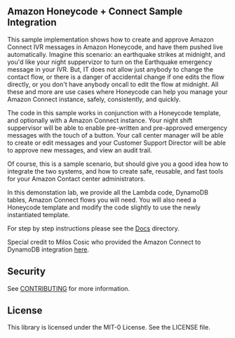## Amazon Honeycode + Connect Sample Integration

This sample implementation shows how to create and approve Amazon Connect 
IVR messages in Amazon Honeycode, and have them pushed live automatically.
Imagine this scenario: an earthquake strikes at midnight, and you'd like your
night suppervizor to turn on the Earthquake emergency message in your IVR. 
But, IT does not allow just anybody to change the contact flow, or there 
is a danger of accidental change if one edits the flow directly, or you 
don't have anybody oncall to edit the flow at midnight. All these and more
are use cases where Honeycode can help you manage your Amazon Connect 
instance, safely, consistently, and quickly.

The code in this sample  works in conjunction with a Honeycode template, 
and optionally with a Amazon Connect instance. Your night shift suppervisor
will be able to enable pre-written and pre-approved emergency messages 
with the touch of a button. Your call center manager will be able to create
or edit messages and your Customer Support Director will be able to approve 
new messages, and view an audit trail.

Of course, this is a sample scenario, but should give you a good idea how 
to integrate the two systems, and how to create safe, reusable, and fast 
tools for your Amazon Contact center administrators. 

In this demonstation lab, we provide all the Lambda code, DynamoDB tables,
Amazon Connect flows you will need. You will also need a Honeycode template
and modify the code slightly to use the newly instantiated template.

For step by step instructions please see the [Docs](Docs) directory.

Special credit to Milos Cosic who provided the Amazon Connect to DynamoDB
integration [here](https://aws.amazon.com/blogs/contact-center/build-multilingual-voice-experiences-in-amazon-connect/).

## Security

See [CONTRIBUTING](CONTRIBUTING.md#security-issue-notifications) for more information.

## License

This library is licensed under the MIT-0 License. See the LICENSE file.

